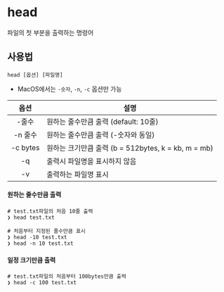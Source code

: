 # head

파일의 첫 부분을 출력하는 명령어

## 사용법

``` shell
head [옵션] [파일명]
```

* MacOS에서는 `-숫자`, `-n`, `-c` 옵션만 가능

| 옵션  | 설명 |
|:-----:|------|
| -줄수     | 원하는 줄수만큼 출력 (default: 10줄) |
| -n 줄수   | 원하는 줄수만큼 출력 (-숫자와 동일)  |
| -c bytes  | 원하는 크기만큼 출력 (b = 512bytes, k = kb, m = mb) |
| -q        | 출력시 파일명을 표시하지 않음        |
| -v        | 출력하는 파일명 표시                 |

#### 원하는 줄수만큼 출력

``` shell
# test.txt파일의 처음 10줄 출력
❯ head test.txt

# 처음부터 지정된 줄수만큼 표시
❯ head -10 test.txt
❯ head -n 10 test.txt
```

#### 일정 크기만큼 출력

``` shell
# test.txt파일의 처음부터 100bytes만큼 출력
❯ head -c 100 test.txt
```
